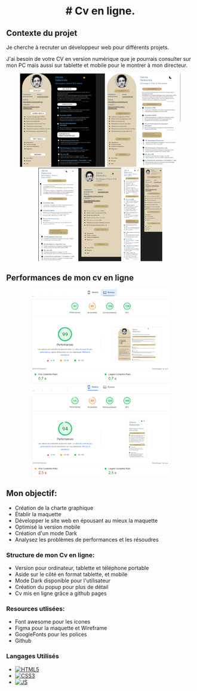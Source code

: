 <h1 align="center"> # Cv en ligne.</h1>


## Contexte du projet 
Je cherche à recruter un développeur web pour différents projets.

J'ai besoin de votre CV en version numérique que je pourrais consulter sur mon PC mais aussi sur tablette et mobile pour le montrer à mon directeur.

<div align="center"> 
  <img src="Images/maquette1.png" alt="Photo de mon cv version ordinateur" height="250px" >
  <img src="Images/maquette2.png" alt="Photo de mon cv version ordinateur" height="250px" >
  <img src="Images/maquette3.png" alt="Photo de mon cv version ordinateur" height="250px" >
  </div>
  
  ## Performances de mon cv en ligne
  
  <div align="center">
  <img src="Images/performanceOrdinateur.png" alt="Photo des performances ordinateur"  height="250px" >
  <img src="Images/performanceMobile.png" alt="Photo des performances mobile" height="250px" >
  </div>
  
## Mon objectif: 

<ul>
<li>Création de la charte graphique</li>
<li>Établir la maquette</li>
<li>Développer le site web en épousant au mieux la maquette</li>
<li>Optimisé la version mobile</li>
<li>Création d'un mode Dark</li>
<li>Analysez les problèmes de performances et les résoudres</li>
</ul>

### Structure de mon Cv en ligne:

<ul>
<li>Version pour ordinateur, tablette et téléphone portable </li>
<li>Aside sur le côté en format tablette, et mobile</li>
<li>Mode Dark disponible pour l'utilisateur</li>
<li>Création du popup pour plus de détail</li>
<li>Cv mis en ligne grâce a github pages</li>
</ul>

### Resources utlisées: 

<ul>
<li>Font awesome pour les icones</li>
<li>Figma pour la maquette et Wireframe</li>
<li>GoogleFonts pour les polices</li>
<li>Github</li>
</ul>

### Langages Utilisés

* [![HTML5][html.com]][html-url]
* [![CSS3][css.com]][css-url]
* [![JS][js.com]][js-url]


[html.com]: https://img.shields.io/badge/html5-%23E34F26.svg?style=for-the-badge&logo=html5&logoColor=white
[html-url]: https://html.com/
[css.com]: https://img.shields.io/badge/css3-%231572B6.svg?style=for-the-badge&logo=css3&logoColor=white
[css-url]: https://www.w3.org/Style/CSS/
[react.com]: https://img.shields.io/badge/React-20232A?style=for-the-badge&logo=react&logoColor=61DAFB
[react-url]: https://fr.reactjs.org/
[js.com]: https://img.shields.io/badge/JavaScript-323330?style=for-the-badge&logo=javascript&logoColor=F7DF1E
[js-url]: https://developer.mozilla.org/fr/docs/Web/JavaScript
[sass.com]: https://img.shields.io/badge/SASS-hotpink.svg?style=for-the-badge&logo=SASS&logoColor=white
[sass-url]: https://sass-lang.com/
